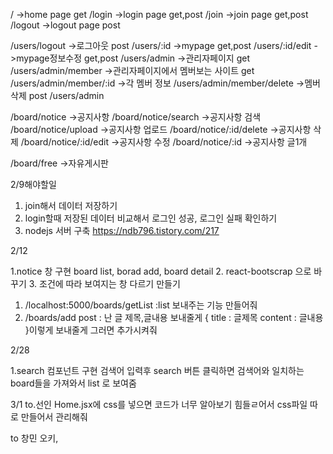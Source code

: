 / ->home page get
/login ->login page get,post
/join ->join page get,post
/logout ->logout page post

/users/logout ->로그아웃 post
/users/:id ->mypage get,post
/users/:id/edit ->mypage정보수정 get,post
/users/admin ->관리자페이지 get
/users/admin/member ->관리자페이지에서 멤버보는 사이트 get
/users/admin/member/:id ->각 멤버 정보
/users/admin/member/delete ->멤버삭제 post
/users/admin

/board/notice ->공지사항
/board/notice/search ->공지사항 검색
/board/notice/upload ->공지사항 업로드
/board/notice/:id/delete ->공지사항 삭제
/board/notice/:id/edit ->공지사항 수정
/board/notice/:id ->공지사항 글1개

/board/free ->자유게시판

2/9해야할일

1. join해서 데이터 저장하기
2. login할때 저장된 데이터 비교해서 로그인 성공, 로그인 실패 확인하기
3. nodejs 서버 구축
   https://ndb796.tistory.com/217

2/12

1.notice 창 구현
board list, borad add, board detail 2. react-bootscrap 으로 바꾸기 3. 조건에 따라 보여지는 창 다르기 만들기

1. /localhost:5000/boards/getList
   :list 보내주는 기능 만들어줘
2. /boards/add post
   : 난 글 제목,글내용 보내줄게
   {
   title : 글제목
   content : 글내용
   }이렇게 보내줄게
   그러면 추가시켜줘

2/28

1.search 컴포넌트 구현
검색어 입력후 search 버튼 클릭하면 검색어와 일치하는 board들을 가져와서 list 로 보여줌

3/1
to.선인
Home.jsx에 css를 넣으면 코드가 너무 알아보기 힘들ㄹ어서 css파일 따로 만들어서 관리해줘

to 창민
오키,
